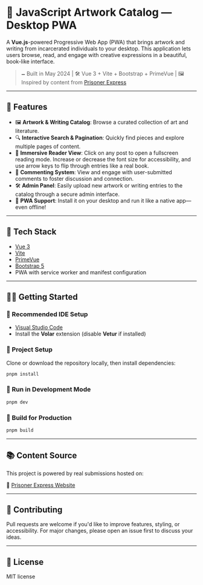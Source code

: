 # 🎨 JavaScript Artwork Catalog — Desktop PWA

A **Vue.js**-powered Progressive Web App (PWA) that brings artwork and writing from incarcerated individuals to your desktop. This application lets users browse, read, and engage with creative expressions in a beautiful, book-like interface.

> 🗕️ Built in May 2024 | 🛠️ Vue 3 + Vite + Bootstrap + PrimeVue | 🖼️ Inspired by content from [Prisoner Express](https://prisonerexpress.org/)

---

## 🚀 Features

* 🖼 **Artwork & Writing Catalog**: Browse a curated collection of art and literature.
* 🔍 **Interactive Search & Pagination**: Quickly find pieces and explore multiple pages of content.
* 📖 **Immersive Reader View**: Click on any post to open a fullscreen reading mode. Increase or decrease the font size for accessibility, and use arrow keys to flip through entries like a real book.
* 💬 **Commenting System**: View and engage with user-submitted comments to foster discussion and connection.
* 🛠 **Admin Panel**: Easily upload new artwork or writing entries to the catalog through a secure admin interface.
* 📱 **PWA Support**: Install it on your desktop and run it like a native app—even offline!

---

## 🧰 Tech Stack

* [Vue 3](https://vuejs.org/)
* [Vite](https://vitejs.dev/)
* [PrimeVue](https://www.primefaces.org/primevue/)
* [Bootstrap 5](https://getbootstrap.com/)
* PWA with service worker and manifest configuration

---

## 🧑‍💻 Getting Started

### 🔧 Recommended IDE Setup

* [Visual Studio Code](https://code.visualstudio.com/)
* Install the **Volar** extension (disable **Vetur** if installed)

### 📆 Project Setup

Clone or download the repository locally, then install dependencies:

```bash
pnpm install
```

### 🚧 Run in Development Mode

```bash
pnpm dev
```

### 📆 Build for Production

```bash
pnpm build
```

---

## 📚 Content Source

This project is powered by real submissions hosted on:

🔗 [Prisoner Express Website](https://prisonerexpress.org/)

---

## 🤝 Contributing

Pull requests are welcome if you'd like to improve features, styling, or accessibility. For major changes, please open an issue first to discuss your ideas.

---

## 📝 License

MIT license
